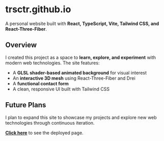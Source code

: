 # trsctr.github.io

A personal website built with **React, TypeScript, Vite, Tailwind CSS, and React-Three-Fiber**.  

## Overview  

I created this project as a space to **learn, explore, and experiment** with modern web technologies. The site features:  
- A **GLSL shader-based animated background** for visual interest  
- An **interactive 3D mesh** using React-Three-Fiber and Drei  
- A **functional contact form**  
- A clean, responsive UI built with Tailwind CSS  

## Future Plans  

I plan to expand this site to showcase my projects and explore new web technologies through continuous iteration.

[**Click here**](https://trsctr.github.io) to see the deployed page.  
